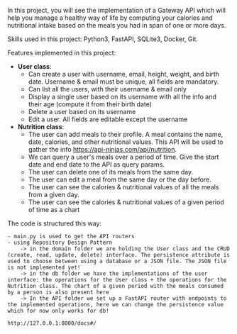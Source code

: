 In this project, you will see the implementation of a Gateway API which will help you manage a healthy way of life by computing your calories and nutritional intake based on the meals you had in span of one or more days.

Skills used in this project: Python3, FastAPI, SQLite3, Docker, Git.

Features implemented in this project:
- **User class**:
    * Can create a user with username, email, height, weight, and birth date. Username & email must be unique, all fields are mandatory.
    * Can list all the users, with their username & email only
    * Display a single user based on its username with all the info and their age (compute it from their birth date)
    * Delete a user based on its username
    * Edit a user. All fields are editable except the username
- **Nutrition class**:
    * The user can add meals to their profile. A meal contains the name, date, calories, and other nutritional values. This API will be used to gather the info https://api-ninjas.com/api/nutrition.
    * We can query a user's meals over a period of time. Give the start date and end date to the API as query params.
    * The user can delete one of its meals from the same day.
    * The user can edit a meal from the same day or the day before.
    * The user can see the calories & nutritional values of all the meals from a given day.
    * The user can see the calories & nutritional values of a given period of time as a chart

The code is structured this way:

    - main.py is used to get the API routers
    - using Repository Design Pattern
        -> in the domain folder we are holding the User class and the CRUD (create, read, update, delete) interface. The persistence attribute is used to choose between using a database or a JSON file. The JSON file is not implemented yet!
        -> in the db folder we have the implementations of the user interface: the operations for the User class + the operations for the Nutrition class. The chart of a given period with the meals consumed by a person is also present here
        -> In the API folder we set up a FastAPI router with endpoints to the implemented operations, here we can change the persistence value which for now only works for db!

    http://127.0.0.1:8000/docs#/
